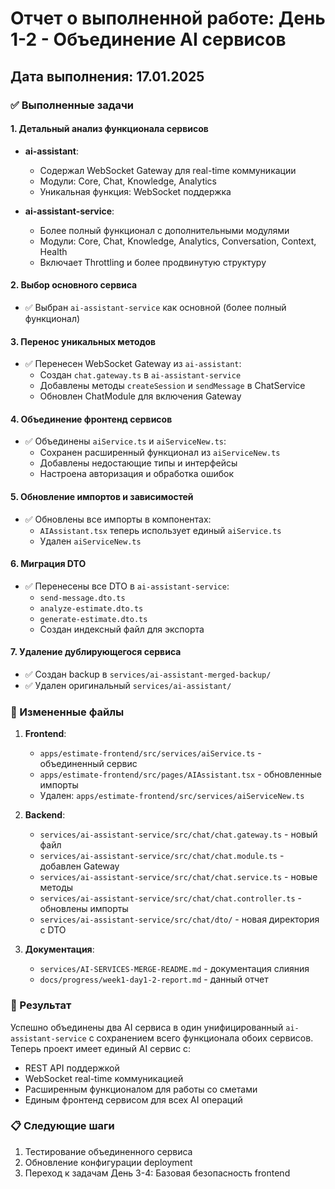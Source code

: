 # Отчет о выполненной работе: День 1-2 - Объединение AI сервисов

## Дата выполнения: 17.01.2025

### ✅ Выполненные задачи

#### 1. Детальный анализ функционала сервисов
- **ai-assistant**: 
  - Содержал WebSocket Gateway для real-time коммуникации
  - Модули: Core, Chat, Knowledge, Analytics
  - Уникальная функция: WebSocket поддержка

- **ai-assistant-service**:
  - Более полный функционал с дополнительными модулями
  - Модули: Core, Chat, Knowledge, Analytics, Conversation, Context, Health
  - Включает Throttling и более продвинутую структуру

#### 2. Выбор основного сервиса
- ✅ Выбран `ai-assistant-service` как основной (более полный функционал)

#### 3. Перенос уникальных методов
- ✅ Перенесен WebSocket Gateway из `ai-assistant`:
  - Создан `chat.gateway.ts` в `ai-assistant-service`
  - Добавлены методы `createSession` и `sendMessage` в ChatService
  - Обновлен ChatModule для включения Gateway

#### 4. Объединение фронтенд сервисов
- ✅ Объединены `aiService.ts` и `aiServiceNew.ts`:
  - Сохранен расширенный функционал из `aiServiceNew.ts`
  - Добавлены недостающие типы и интерфейсы
  - Настроена авторизация и обработка ошибок

#### 5. Обновление импортов и зависимостей
- ✅ Обновлены все импорты в компонентах:
  - `AIAssistant.tsx` теперь использует единый `aiService.ts`
  - Удален `aiServiceNew.ts`

#### 6. Миграция DTO
- ✅ Перенесены все DTO в `ai-assistant-service`:
  - `send-message.dto.ts`
  - `analyze-estimate.dto.ts`  
  - `generate-estimate.dto.ts`
  - Создан индексный файл для экспорта

#### 7. Удаление дублирующегося сервиса
- ✅ Создан backup в `services/ai-assistant-merged-backup/`
- ✅ Удален оригинальный `services/ai-assistant/`

### 📁 Измененные файлы

1. **Frontend**:
   - `apps/estimate-frontend/src/services/aiService.ts` - объединенный сервис
   - `apps/estimate-frontend/src/pages/AIAssistant.tsx` - обновленные импорты
   - Удален: `apps/estimate-frontend/src/services/aiServiceNew.ts`

2. **Backend**:
   - `services/ai-assistant-service/src/chat/chat.gateway.ts` - новый файл
   - `services/ai-assistant-service/src/chat/chat.module.ts` - добавлен Gateway
   - `services/ai-assistant-service/src/chat/chat.service.ts` - новые методы
   - `services/ai-assistant-service/src/chat/chat.controller.ts` - обновлены импорты
   - `services/ai-assistant-service/src/chat/dto/` - новая директория с DTO

3. **Документация**:
   - `services/AI-SERVICES-MERGE-README.md` - документация слияния
   - `docs/progress/week1-day1-2-report.md` - данный отчет

### 🎯 Результат

Успешно объединены два AI сервиса в один унифицированный `ai-assistant-service` с сохранением всего функционала обоих сервисов. Теперь проект имеет единый AI сервис с:
- REST API поддержкой
- WebSocket real-time коммуникацией
- Расширенным функционалом для работы со сметами
- Единым фронтенд сервисом для всех AI операций

### 📋 Следующие шаги

1. Тестирование объединенного сервиса
2. Обновление конфигурации deployment
3. Переход к задачам День 3-4: Базовая безопасность frontend

